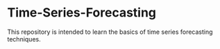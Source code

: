 # Time-Series-Forecasting
This repository is intended to learn the basics of time series forecasting techniques.
